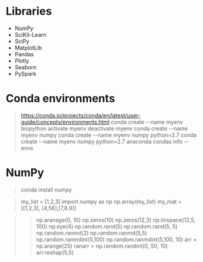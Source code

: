 # Libraries

+ NumPy
+ SciKit-Learn
+ SciPy
+ MatplotLib
+ Pandas
+ Plotly
+ Seaborn
+ PySpark

# Conda environments

> https://conda.io/projects/conda/en/latest/user-guide/concepts/environments.html
> conda create --name myenv biopython
> activate myenv
> deactivate myenv
> conda create --name myenv numpy
> conda create --name myenv numpy python=2.7
> conda create --name myenv numpy python=2.7 anaconda
> condas info --envs
> 
# NumPy

> conda install numpy

> my_list = [1,2,3]
> import numpy as np
> np.array(my_list)
> my_mat = [[1,2,3], [4,56],[7,8.9]]

>> np.aranage(0, 10)
> np.zeros(10)
> np.zeros(12,3)
> np.linspace(12,5, 100)
> np.eye(4)
>np.random.rand(5)
>np.random.rand(5, 5)
>np.random.ranmd(2)
>np.random.ranmd(5,5)
>np.random.ranmdint(5,100)
>np.random.ranmdint(5,100, 10)
> arr = np.arange(25)
> ranarr = np.random.randint(0, 50, 10)
> arr.reshap(5,5)

